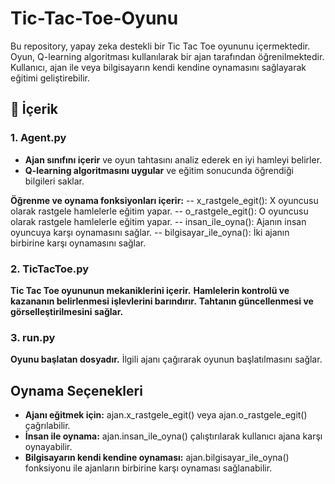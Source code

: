 # Tic-Tac-Toe-Oyunu
 Bu repository, yapay zeka destekli bir Tic Tac Toe oyununu içermektedir. Oyun, Q-learning algoritması kullanılarak bir ajan tarafından öğrenilmektedir. Kullanıcı, ajan ile veya bilgisayarın kendi kendine oynamasını sağlayarak eğitimi geliştirebilir.

## 📌 İçerik
### 1. Agent.py
- **Ajan sınıfını içerir** ve oyun tahtasını analiz ederek en iyi hamleyi belirler.
- **Q-learning algoritmasını uygular** ve eğitim sonucunda öğrendiği bilgileri saklar.

**Öğrenme ve oynama fonksiyonları içerir:**
-- x_rastgele_egit(): X oyuncusu olarak rastgele hamlelerle eğitim yapar.
-- o_rastgele_egit(): O oyuncusu olarak rastgele hamlelerle eğitim yapar.
-- insan_ile_oyna(): Ajanın insan oyuncuya karşı oynamasını sağlar.
-- bilgisayar_ile_oyna(): İki ajanın birbirine karşı oynamasını sağlar.

### 2. TicTacToe.py
**Tic Tac Toe oyununun mekaniklerini içerir.**
**Hamlelerin kontrolü ve kazananın belirlenmesi işlevlerini barındırır.**
**Tahtanın güncellenmesi ve görselleştirilmesini sağlar.**

 ### 3. run.py
**Oyunu başlatan dosyadır.**
İlgili ajanı çağırarak oyunun başlatılmasını sağlar.

## Oynama Seçenekleri

- **Ajanı eğitmek için:** ajan.x_rastgele_egit() veya ajan.o_rastgele_egit() çağrılabilir.
- **İnsan ile oynama:** ajan.insan_ile_oyna() çalıştırılarak kullanıcı ajana karşı oynayabilir.
- **Bilgisayarın kendi kendine oynaması:** ajan.bilgisayar_ile_oyna() fonksiyonu ile ajanların birbirine karşı oynaması sağlanabilir.
